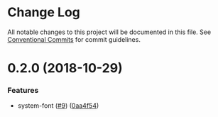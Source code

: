 # Change Log

All notable changes to this project will be documented in this file.
See [Conventional Commits](https://conventionalcommits.org) for commit guidelines.

<a name="0.2.0"></a>
# 0.2.0 (2018-10-29)


### Features

* system-font ([#9](https://github.com/christoferolaison/christoferolaison/issues/9)) ([0aa4f54](https://github.com/christoferolaison/christoferolaison/commit/0aa4f54))
